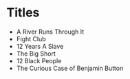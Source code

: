 # Titles

* A River Runs Through It
* Fight Club
* 12 Years A Slave
* The Big Short
* 12 Black People
* The Curious Case of Benjamin Button
